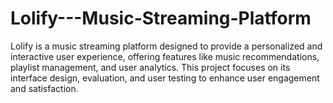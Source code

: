# Lolify---Music-Streaming-Platform
Lolify is a music streaming platform designed to provide a personalized and interactive user experience, offering features like music recommendations, playlist management, and user analytics. This project focuses on its interface design, evaluation, and user testing to enhance user engagement and satisfaction.
